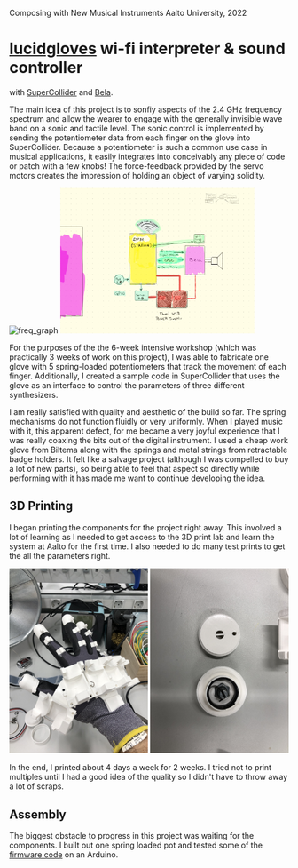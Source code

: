 Composing with New Musical Instruments 
Aalto University, 2022


# [lucidgloves](https://github.com/LucidVR/lucidgloves) wi-fi interpreter & sound controller
with [SuperCollider](https://github.com/supercollider/supercollider) and [Bela](https://bela.io).

  The main idea of this project is to sonfiy aspects of the 2.4 GHz frequency spectrum and allow the wearer
to engage with the generally invisible wave band on a sonic and tactile level. The sonic control is implemented
by sending the potentiometer data from each finger on the glove into SuperCollider. Because a potentiometer is 
such a common use case in musical applications, it easily integrates into conceivably any piece of code or patch
with a few knobs! The force-feedback provided by the servo motors creates the impression of holding an object of 
varying solidity.

<img src="https://github.com/swirkes/lucidgloves_Wi-Fi_collider/blob/main/pics/frequency_graph.png" alt="freq_graph" width="350"/> <img src="https://github.com/swirkes/lucidgloves_Wi-Fi_collider/blob/main/pics/topology1.png" alt="topology" width="350"/>

  For the purposes of the the 6-week intensive workshop (which was practically 3 weeks of work on this project), 
I was able to fabricate one glove with 5 spring-loaded potentiometers that track the movement of each finger.
Additionally, I created a sample code in SuperCollider that uses the glove as an interface to control the parameters
of three different synthesizers.

  I am really satisfied with quality and aesthetic of the build so far. The spring mechanisms do not function fluidly
or very uniformly. When I played music with it, this apparent defect, for me became a very joyful experience that I 
was really coaxing the bits out of the digital instrument. I used a cheap work glove from Biltema along with the springs
and metal strings from retractable badge holders. It felt like a salvage project (although I was compelled to buy a lot
of new parts), so being able to feel that aspect so directly while performing with it has made me want to continue 
developing the idea.

## 3D Printing
 I began printing the components for the project right away. This involved a lot of learning as I needed to get access 
to the 3D print lab and learn the system at Aalto for the first time. I also needed to do many test prints to get the 
all the parameters right.

<img src="https://github.com/swirkes/lucidgloves_Wi-Fi_collider/blob/main/pics/glove_lab_no_pot.JPG" alt="glove_lab_no_pot" width="250"/> <img src="https://github.com/swirkes/lucidgloves_Wi-Fi_collider/blob/main/pics/spring_loaded_pot.JPG" alt="spring_pot" width="250"/>

  In the end, I printed about 4 days a week for 2 weeks. I tried not to print multiples until I had a good idea of the 
quality so I didn't have to throw away a lot of scraps.



## Assembly
  The biggest obstacle to progress in this project was waiting for the
components. I built out one spring loaded pot and tested some of the 
[firmware code](https://github.com/swirkes/lucidgloves_Wi-Fi_collider/tree/main/sketches/servoHapticsTestArduinoUNO) on an Arduino.


 
